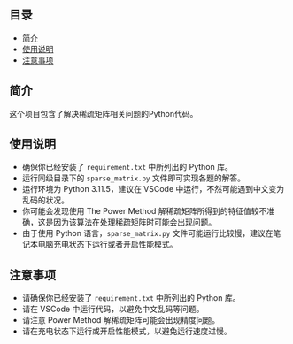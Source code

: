 ## 目录

- [简介](#简介)
- [使用说明](#使用说明)
- [注意事项](#注意事项)

## 简介

这个项目包含了解决稀疏矩阵相关问题的Python代码。

## 使用说明

- 确保你已经安装了 `requirement.txt` 中所列出的 Python 库。
- 运行同级目录下的 `sparse_matrix.py` 文件即可实现各题的解答。
- 运行环境为 Python 3.11.5，建议在 VSCode 中运行，不然可能遇到中文变为乱码的状况。
- 你可能会发现使用 The Power Method 解稀疏矩阵所得到的特征值较不准确，这是因为该算法在处理稀疏矩阵时可能会出现问题。
- 由于使用 Python 语言，`sparse_matrix.py` 文件可能运行比较慢，建议在笔记本电脑充电状态下运行或者开启性能模式。

## 注意事项

- 请确保你已经安装了 `requirement.txt` 中所列出的 Python 库。
- 请在 VSCode 中运行代码，以避免中文乱码等问题。
- 请注意 Power Method 解稀疏矩阵可能会出现精度问题。
- 请在充电状态下运行或开启性能模式，以避免运行速度过慢。
